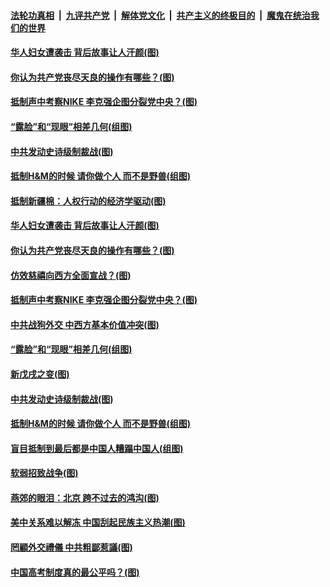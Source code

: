####  [法轮功真相](../../../../basic/blob/master/README.md?t=03300501) &nbsp;|&nbsp; [九评共产党](../../../../9ping.md/blob/master/README.md?t=03300501) &nbsp;|&nbsp; [解体党文化](../../../../jtdwh.md/blob/master/README.md?t=03300501)  &nbsp;|&nbsp; [共产主义的终极目的](../../../../gczydzjmd.md/blob/master/README.md?t=03300501) &nbsp;|&nbsp; [魔鬼在统治我们的世界](../../../../mgztzwmdsj.md/blob/master/README.md?t=03300501) 

#### [华人妇女遭袭击 背后故事让人汗颜(图)](../pages/p4/967065.md?t=03300501) 

#### [你认为共产党丧尽天良的操作有哪些？(图)](../pages/p4/967059.md?t=03300501) 

#### [抵制声中考察NIKE 李克强企图分裂党中央？(图)](../pages/p4/967049.md?t=03300501) 

#### [“露脸”和“现眼”相差几何(组图)](../pages/p4/966791.md?t=03300501) 

#### [中共发动史诗级制裁战(图)](../pages/p4/966941.md?t=03300501) 

#### [抵制H&amp;M的时候 请你做个人 而不是野兽(组图)](../pages/p4/966864.md?t=03300501) 

#### [抵制新疆棉：人权行动的经济学驱动(图)](../pages/p4/967152.md?t=03300501) 

#### [华人妇女遭袭击 背后故事让人汗颜(图)](../pages/p4/967065.md?t=03300501) 


#### [你认为共产党丧尽天良的操作有哪些？(图)](../pages/p4/967059.md?t=03300501) 

#### [仿效慈禧向西方全面宣战？(图)](../pages/p4/967056.md?t=03300501) 

#### [抵制声中考察NIKE 李克强企图分裂党中央？(图)](../pages/p4/967049.md?t=03300501) 


#### [中共战狗外交 中西方基本价值冲突(图)](../pages/p4/966946.md?t=03300501) 

#### [“露脸”和“现眼”相差几何(组图)](../pages/p4/966791.md?t=03300501) 

#### [新戊戌之变(图)](../pages/p4/966800.md?t=03300501) 

#### [中共发动史诗级制裁战(图)](../pages/p4/966941.md?t=03300501) 


#### [抵制H&amp;M的时候 请你做个人 而不是野兽(组图)](../pages/p4/966864.md?t=03300501) 

#### [盲目抵制到最后都是中国人糟蹋中国人(组图)](../pages/p4/966865.md?t=03300501) 


#### [软弱招致战争(图)](../pages/p4/966861.md?t=03300501) 

#### [燕郊的眼泪：北京 跨不过去的鸿沟(图)](../pages/p4/966859.md?t=03300501) 

#### [美中关系难以解冻 中国刮起民族主义热潮(图)](../pages/p4/966858.md?t=03300501) 

#### [罔顧外交禮儀 中共粗鄙惹議(图)](../pages/p4/966785.md?t=03300501) 

#### [中国高考制度真的最公平吗？(图)](../pages/p4/966766.md?t=03300501) 

